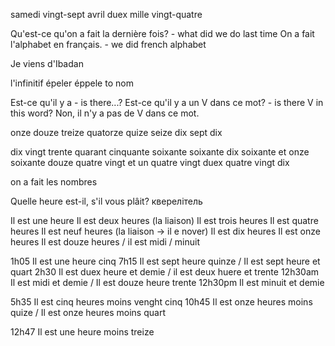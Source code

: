 samedi vingt-sept  avril duex mille vingt-quatre

Qu'est-ce qu'on a fait la dernière fois? - what did we do last time
On a fait l'alphabet en français. - we did french alphabet

Je viens d'Ibadan


l'infinitif épeler
éppele to nom

Est-ce qu'il y a - is there...?
Est-ce qu'il y a un V dans ce mot? - is there V in this word?
Non, il n'y a pas de V dans ce mot.

onze
douze
treize 
quatorze 
quize 
seize
dix sept
dix 

dix
vingt 
trente
quarant 
cinquante
soixante
soixante dix
soixante et onze
soixante douze
quatre vingt et un
quatre vingt duex
quatre vingt dix

on a fait les nombres

Quelle heure est-il, s'il vous plâit? кверелітель 

Il est une heure
Il est deux heures (la liaison)
Il est trois heures
Il est quatre heures 
Il est neuf heures (la liaison -> il e nover)
Il est dix heures
Il est onze heures
Il est douze heures / il est midi / minuit 

1h05 Il est une heure cinq
7h15 Il est sept heure quinze / Il est sept heure et quart
2h30 Il est duex heure et demie / il est deux huere et trente
12h30am Il est midi et demie / Il est douze heure trente
12h30pm Il est minuit et demie 

5h35 Il est cinq heures moins venght cinq
10h45 Il est onze heures moins quize / Il est onze heures moins quart

12h47 Il est une heure moins treize
